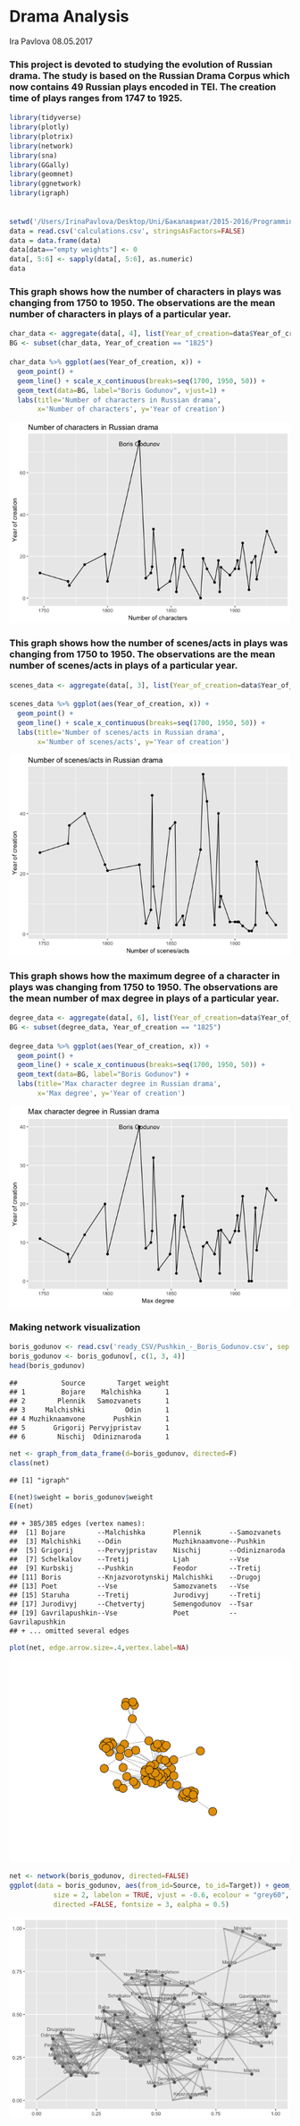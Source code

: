 Drama Analysis
================
Ira Pavlova
08.05.2017

### This project is devoted to studying the evolution of Russian drama. The study is based on the Russian Drama Corpus which now contains 49 Russian plays encoded in TEI. The creation time of plays ranges from 1747 to 1925.

``` r
library(tidyverse)
library(plotly)
library(plotrix)
library(network)
library(sna)
library(GGally)
library(geomnet)
library(ggnetwork)
library(igraph)


setwd('/Users/IrinaPavlova/Desktop/Uni/Бакалавриат/2015-2016/Programming/github desktop/RusDraCor/Calculating_stuff_in_plays')
data = read.csv('calculations.csv', stringsAsFactors=FALSE)
data = data.frame(data)
data[data=="empty weights"] <- 0
data[, 5:6] <- sapply(data[, 5:6], as.numeric)
data
```

### This graph shows how the number of characters in plays was changing from 1750 to 1950. The observations are the mean number of characters in plays of a particular year.

``` r
char_data <- aggregate(data[, 4], list(Year_of_creation=data$Year_of_creation), mean)
BG <- subset(char_data, Year_of_creation == "1825")

char_data %>% ggplot(aes(Year_of_creation, x)) +
  geom_point() +
  geom_line() + scale_x_continuous(breaks=seq(1700, 1950, 50)) +
  geom_text(data=BG, label="Boris Godunov", vjust=1) +
  labs(title='Number of characters in Russian drama',
       x='Number of characters', y='Year of creation')
```

![](Visualization_files/figure-markdown_github/unnamed-chunk-2-1.png)

### This graph shows how the number of scenes/acts in plays was changing from 1750 to 1950. The observations are the mean number of scenes/acts in plays of a particular year.

``` r
scenes_data <- aggregate(data[, 3], list(Year_of_creation=data$Year_of_creation), mean)

scenes_data %>% ggplot(aes(Year_of_creation, x)) +
  geom_point() +
  geom_line() + scale_x_continuous(breaks=seq(1700, 1950, 50)) +
  labs(title='Number of scenes/acts in Russian drama',
       x='Number of scenes/acts', y='Year of creation')
```

![](Visualization_files/figure-markdown_github/unnamed-chunk-3-1.png)

### This graph shows how the maximum degree of a character in plays was changing from 1750 to 1950. The observations are the mean number of max degree in plays of a particular year.

``` r
degree_data <- aggregate(data[, 6], list(Year_of_creation=data$Year_of_creation), mean)
BG <- subset(degree_data, Year_of_creation == "1825")

degree_data %>% ggplot(aes(Year_of_creation, x)) +
  geom_point() +
  geom_line() + scale_x_continuous(breaks=seq(1700, 1950, 50)) +
  geom_text(data=BG, label="Boris Godunov") +
  labs(title='Max character degree in Russian drama',
       x='Max degree', y='Year of creation')
```

![](Visualization_files/figure-markdown_github/unnamed-chunk-4-1.png)

### Making network visualization

``` r
boris_godunov <- read.csv('ready_CSV/Pushkin_-_Boris_Godunov.csv', sep = ";")
boris_godunov <- boris_godunov[, c(1, 3, 4)]
head(boris_godunov)
```

    ##           Source        Target weight
    ## 1         Bojare    Malchishka      1
    ## 2        Plennik   Samozvanets      1
    ## 3     Malchishki          Odin      1
    ## 4 Muzhiknaamvone       Pushkin      1
    ## 5       Grigorij Pervyjpristav      1
    ## 6        Nischij  Odiniznaroda      1

``` r
net <- graph_from_data_frame(d=boris_godunov, directed=F)
class(net)
```

    ## [1] "igraph"

``` r
E(net)$weight = boris_godunov$weight
E(net)
```

    ## + 385/385 edges (vertex names):
    ##  [1] Bojare        --Malchishka       Plennik       --Samozvanets     
    ##  [3] Malchishki    --Odin             Muzhiknaamvone--Pushkin         
    ##  [5] Grigorij      --Pervyjpristav    Nischij       --Odiniznaroda    
    ##  [7] Schelkalov    --Tretij           Ljah          --Vse             
    ##  [9] Kurbskij      --Pushkin          Feodor        --Tretij          
    ## [11] Boris         --Knjazvorotynskij Malchishki    --Drugoj          
    ## [13] Poet          --Vse              Samozvanets   --Vse             
    ## [15] Staruha       --Tretij           Jurodivyj     --Tretij          
    ## [17] Jurodivyj     --Chetvertyj       Semengodunov  --Tsar            
    ## [19] Gavrilapushkin--Vse              Poet          --Gavrilapushkin  
    ## + ... omitted several edges

``` r
plot(net, edge.arrow.size=.4,vertex.label=NA)
```

![](Visualization_files/figure-markdown_github/unnamed-chunk-5-1.png)

``` r
net <- network(boris_godunov, directed=FALSE)
ggplot(data = boris_godunov, aes(from_id=Source, to_id=Target)) + geom_net(layout.alg = "kamadakawai", 
           size = 2, labelon = TRUE, vjust = -0.6, ecolour = "grey60",
           directed =FALSE, fontsize = 3, ealpha = 0.5)
```

![](Visualization_files/figure-markdown_github/unnamed-chunk-5-2.png)
